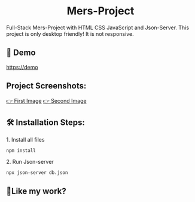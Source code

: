<h1 align="center" id="title">Mers-Project</h1>

<p id="description">Full-Stack Mers-Project with HTML CSS JavaScript and Json-Server. 
This project is only desktop friendly! It is not responsive.</p>

<h2>🚀 Demo</h2>

[https://demo](https://demo)

<h2>Project Screenshots:</h2>

<a target="_blank" href="https://drive.google.com/uc?export=view&id=1B9zRjUDEJ-CtZz-V8BwV6zWjWicj1gUp">👉 First Image</a>
<a target="_blank" href="https://drive.google.com/uc?export=view&id=1UJ7h_9j45m15jj70JmktRdx4086zONKb">👉 Second Image</a>

<h2>🛠️ Installation Steps:</h2>

<p>1. Install all files</p>

```
npm install
```

<p>2. Run Json-server</p>

```
npx json-server db.json
```

<h2>💖Like my work?</h2>
